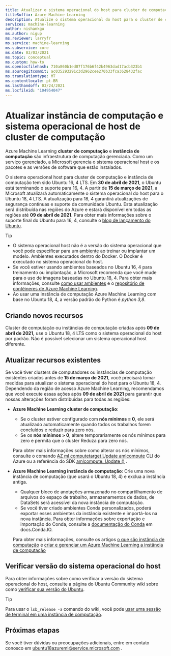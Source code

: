 ```yaml
---
title: Atualizar o sistema operacional do host para cluster de computação e instância
titleSuffix: Azure Machine Learning
description: Atualize o sistema operacional do host para o cluster de computação e a instância de computação do Ubuntu 16, 4 LTS para 18, 4 LTS.
services: machine-learning
author: nishankgu
ms.author: nigup
ms.reviewer: larryfr
ms.service: machine-learning
ms.subservice: core
ms.date: 03/03/2021
ms.topic: conceptual
ms.custom: how-to
ms.openlocfilehash: 710a860b1ed87f176b6f42b4963dad17acb323b1
ms.sourcegitcommit: ac035293291c3d2962cee270b33fca3628432fac
ms.translationtype: MT
ms.contentlocale: pt-BR
ms.lasthandoff: 03/24/2021
ms.locfileid: "104954047"
---
```

# <a name="upgrade-compute-instance-and-compute-cluster-host-os"></a>Atualizar instância de computação e sistema operacional de host de cluster de computação

Azure Machine Learning __cluster de computação__ e __instância de computação__ são infraestrutura de computação gerenciada. Como um serviço gerenciado, a Microsoft gerencia o sistema operacional host e os pacotes e as versões de software que estão instalados.

O sistema operacional host para cluster de computação e instância de computação tem sido Ubuntu 16, 4 LTS. Em **30 de abril de 2021**, o Ubuntu está terminando o suporte para 16, 4. A partir de __15 de março de 2021__, a Microsoft atualizará automaticamente o sistema operacional do host para o Ubuntu 18, 4 LTS. A atualização para 18, 4 garantirá atualizações de segurança contínuas e suporte da comunidade Ubuntu. Esta atualização será distribuída nas regiões do Azure e estará disponível em todas as regiões até __09 de abril de 2021__. Para obter mais informações sobre o suporte final do Ubuntu para 16, 4, consulte o [blog de lançamento do Ubuntu](https://wiki.ubuntu.com/Releases).

> [!TIP]
> * O sistema operacional host não é a versão do sistema operacional que você pode especificar para um [ambiente](how-to-use-environments.md) ao treinar ou implantar um modelo. Ambientes executados dentro do Docker. O Docker é executado no sistema operacional do host.
> * Se você estiver usando ambientes baseados no Ubuntu 16, 4 para treinamento ou implantação, a Microsoft recomenda que você mude para o uso de imagens baseadas no Ubuntu 18, 4. Para obter mais informações, consulte [como usar ambientes](how-to-use-environments.md) e o [repositório de contêineres de Azure Machine Learning](https://github.com/Azure/AzureML-Containers/tree/master/base).
> * Ao usar uma instância de computação Azure Machine Learning com base no Ubuntu 18, 4, a versão padrão do Python é _python 3,8_.
## <a name="creating-new-resources"></a>Criando novos recursos

Cluster de computação ou instâncias de computação criadas após __09 de abril de 2021,__ use o Ubuntu 18, 4 LTS como o sistema operacional do host por padrão. Não é possível selecionar um sistema operacional host diferente.

## <a name="upgrade-existing-resources"></a>Atualizar recursos existentes

Se você tiver clusters de computadores ou instâncias de computação existentes criados antes de __15 de março de 2021__, você precisará tomar medidas para atualizar o sistema operacional do host para o Ubuntu 18, 4. Dependendo da região de acesso Azure Machine Learning, recomendamos que você execute essas ações após __09 de abril de 2021__ para garantir que nossas alterações foram distribuídas para todas as regiões:

* __Azure Machine Learning cluster de computação__:

    * Se o cluster estiver configurado com __nós mínimos = 0__, ele será atualizado automaticamente quando todos os trabalhos forem concluídos e reduzir para zero nós.
    * Se os __nós mínimos > 0__, altere temporariamente os nós mínimos para zero e permita que o cluster Reduza para zero nós.

    Para obter mais informações sobre como alterar os nós mínimos, consulte o comando [AZ ml computetarget Update amlcompute](https://docs.microsoft.com/cli/azure/ext/azure-cli-ml/ml/computetarget/update#ext_azure_cli_ml_az_ml_computetarget_update_amlcompute) CLI do Azure ou a referência do SDK [amlcompute. Update ()](https://docs.microsoft.com/python/api/azureml-core/azureml.core.compute.amlcompute.amlcompute#update-min-nodes-none--max-nodes-none--idle-seconds-before-scaledown-none-) .

* __Azure Machine Learning instância de computação__: Crie uma nova instância de computação (que usará o Ubuntu 18, 4) e exclua a instância antiga.

    * Qualquer bloco de anotações armazenado no compartilhamento de arquivos do espaço de trabalho, armazenamentos de dados, de DataSets será acessível da nova instância de computação.
    * Se você tiver criado ambientes Conda personalizados, poderá exportar esses ambientes da instância existente e importá-los na nova instância. Para obter informações sobre exportação e importação do Conda, consulte a [documentação do Conda](https://docs.conda.io/) em docs.Conda.IO.

    Para obter mais informações, consulte os artigos [o que são instância de computação](concept-compute-instance.md) e [criar e gerenciar um Azure Machine Learning a instância de computação](how-to-create-manage-compute-instance.md)

## <a name="check-host-os-version"></a>Verificar versão do sistema operacional do host

Para obter informações sobre como verificar a versão do sistema operacional do host, consulte a página do Ubuntu Community wiki sobre como [verificar sua versão do Ubuntu](https://help.ubuntu.com/community/CheckingYourUbuntuVersion).

> [!TIP]
> Para usar o `lsb_release -a` comando do wiki, você pode [usar uma sessão de terminal em uma instância de computação](how-to-access-terminal.md).
## <a name="next-steps"></a>Próximas etapas

Se você tiver dúvidas ou preocupações adicionais, entre em contato conosco em [ubuntu18azureml@service.microsoft.com](mailto:ubuntu18azureml@service.microsoft.com) .
